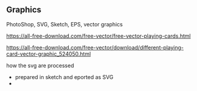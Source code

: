 ## Graphics

PhotoShop, SVG, Sketch, EPS, vector graphics

https://all-free-download.com/free-vector/free-vector-playing-cards.html

https://all-free-download.com/free-vector/download/different-playing-card-vector-graphic_524050.html

how the svg are processed

- prepared in sketch and eported as SVG
-
